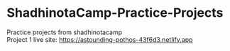 # ShadhinotaCamp-Practice-Projects
Practice projects from shadhinotacamp <br/>
Project 1 live site: https://astounding-pothos-43f6d3.netlify.app
